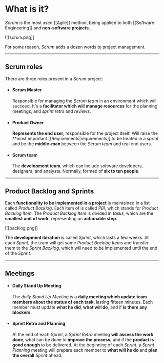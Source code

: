 # What is it?

*Scrum* is the most used [[Agile]] method, being applied to both [[Software Engineering]] and **non-software projects**.

![[scrum.png]]

For some reason, *Scrum* adds a dozen words to project management.
___
## Scrum roles

There are three roles present in a *Scrum* project:

- #### Scrum Master
	Responsible for managing the *Scrum team* in an environment which will succeed. It's a **facilitator which will manage resources** for the planning meetings, and *sprint retro* and *reviews*.

- #### Product Owner
	**Represents the end user**, responsible for the project itself. Will raise the **most important [[Requirements|requirements]] to be treated in a *sprint* and be the **middle-man** between the *Scrum team* and real end users.

- #### Scrum team
	The **development team**, which can include software developers, designers, and analysts. Normally, formed of **six to ten people**.
___
## Product Backlog and Sprints

Each **functionality to be implemented in a project** is maintained in a list called *Product Backlog*. Each item of is called *PBI*, which stands for *Product Backlog Item*.
The *Product Backlog Item* is divided in *tasks*, which are the **smallest unit of work**, representing an **actionable step**.

![[backlog.png]]

The **development iteration** is called *Sprint*, which lasts a few weeks. At each *Sprint*, the team will get some *Product Backlog Items* and transfer them to the *Sprint Backlog*, which will need to be implemented until the end of the *Sprint*.
___
## Meetings

- #### Daily Stand Up Meeting
	The *daily Stand Up Meeting* is a **daily meeting which update team members about the status of each task**, lasting fifteen minutes. Each member must update **what he did**, **what will do**, and if **is there any blockers**.

- #### Sprint Retro and Planning
	At the end of each *Sprint*, a *Sprint Retro* meeting **will assess the work done**, what can be done to **improve the process**, and if the **product is good enough** to be delivered.
	At the beginning of each *Sprint*, a *Sprint Planning* meeting will prepare each member to **what will he do** and **plan the overall** *Sprint* ahead.
